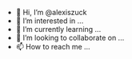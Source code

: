- 👋 Hi, I’m @alexiszuck
- 👀 I’m interested in ...
- 🌱 I’m currently learning ...
- 💞️ I’m looking to collaborate on ...
- 📫 How to reach me ...

<!---
alexiszuck/alexiszuck is a ✨ special ✨ repository because its `README.md` (this file) appears on your GitHub profile.
You can click the Preview link to take a look at your changes.
--->
